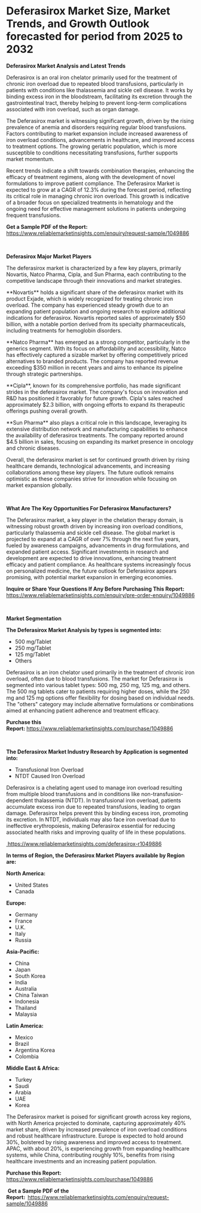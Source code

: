 <p><h1>Deferasirox Market Size, Market Trends, and Growth Outlook forecasted for period from 2025 to 2032</h1></p><p><strong>Deferasirox Market Analysis and Latest Trends</strong></p>
<p><p>Deferasirox is an oral iron chelator primarily used for the treatment of chronic iron overload due to repeated blood transfusions, particularly in patients with conditions like thalassemia and sickle cell disease. It works by binding excess iron in the bloodstream, facilitating its excretion through the gastrointestinal tract, thereby helping to prevent long-term complications associated with iron overload, such as organ damage.</p><p>The Deferasirox market is witnessing significant growth, driven by the rising prevalence of anemia and disorders requiring regular blood transfusions. Factors contributing to market expansion include increased awareness of iron overload conditions, advancements in healthcare, and improved access to treatment options. The growing geriatric population, which is more susceptible to conditions necessitating transfusions, further supports market momentum.</p><p>Recent trends indicate a shift towards combination therapies, enhancing the efficacy of treatment regimens, along with the development of novel formulations to improve patient compliance. The Deferasirox Market is expected to grow at a CAGR of 12.3% during the forecast period, reflecting its critical role in managing chronic iron overload. This growth is indicative of a broader focus on specialized treatments in hematology and the ongoing need for effective management solutions in patients undergoing frequent transfusions.</p></p>
<p><strong>Get a Sample PDF of the Report:&nbsp;</strong> <a href="https://www.reliablemarketinsights.com/enquiry/request-sample/1049886?utm_campaign=3281&utm_medium=2&utm_source=Github&utm_content=ia&utm_term=19042025&utm_id=deferasirox">https://www.reliablemarketinsights.com/enquiry/request-sample/1049886</a></p>
<p>&nbsp;</p>
<p><strong>Deferasirox Major Market Players</strong></p>
<p><p>The deferasirox market is characterized by a few key players, primarily Novartis, Natco Pharma, Cipla, and Sun Pharma, each contributing to the competitive landscape through their innovations and market strategies.</p><p>**Novartis** holds a significant share of the deferasirox market with its product Exjade, which is widely recognized for treating chronic iron overload. The company has experienced steady growth due to an expanding patient population and ongoing research to explore additional indications for deferasirox. Novartis reported sales of approximately $50 billion, with a notable portion derived from its specialty pharmaceuticals, including treatments for hemoglobin disorders.</p><p>**Natco Pharma** has emerged as a strong competitor, particularly in the generics segment. With its focus on affordability and accessibility, Natco has effectively captured a sizable market by offering competitively priced alternatives to branded products. The company has reported revenue exceeding $350 million in recent years and aims to enhance its pipeline through strategic partnerships.</p><p>**Cipla**, known for its comprehensive portfolio, has made significant strides in the deferasirox market. The company's focus on innovation and R&D has positioned it favorably for future growth. Cipla's sales reached approximately $2.3 billion, with ongoing efforts to expand its therapeutic offerings pushing overall growth.</p><p>**Sun Pharma** also plays a critical role in this landscape, leveraging its extensive distribution network and manufacturing capabilities to enhance the availability of deferasirox treatments. The company reported around $4.5 billion in sales, focusing on expanding its market presence in oncology and chronic diseases.</p><p>Overall, the deferasirox market is set for continued growth driven by rising healthcare demands, technological advancements, and increasing collaborations among these key players. The future outlook remains optimistic as these companies strive for innovation while focusing on market expansion globally.</p></p>
<p>&nbsp;</p>
<p><strong>What Are The Key Opportunities For Deferasirox Manufacturers?</strong></p>
<p><p>The Deferasirox market, a key player in the chelation therapy domain, is witnessing robust growth driven by increasing iron overload conditions, particularly thalassemia and sickle cell disease. The global market is projected to expand at a CAGR of over 7% through the next five years, fueled by awareness campaigns, advancements in drug formulations, and expanded patient access. Significant investments in research and development are expected to drive innovations, enhancing treatment efficacy and patient compliance. As healthcare systems increasingly focus on personalized medicine, the future outlook for Deferasirox appears promising, with potential market expansion in emerging economies.</p></p>
<p><strong>Inquire or Share Your Questions If Any Before Purchasing This Report:</strong> <a href="https://www.reliablemarketinsights.com/enquiry/pre-order-enquiry/1049886?utm_campaign=3281&utm_medium=2&utm_source=Github&utm_content=ia&utm_term=19042025&utm_id=deferasirox">https://www.reliablemarketinsights.com/enquiry/pre-order-enquiry/1049886</a></p>
<p>&nbsp;</p>
<p><strong>Market Segmentation</strong></p>
<p><strong>The Deferasirox Market Analysis by types is segmented into:</strong></p>
<p><ul><li>500 mg/Tablet</li><li>250 mg/Tablet</li><li>125 mg/Tablet</li><li>Others</li></ul></p>
<p><p>Deferasirox is an iron chelator used primarily in the treatment of chronic iron overload, often due to blood transfusions. The market for Deferasirox is segmented into various tablet types: 500 mg, 250 mg, 125 mg, and others. The 500 mg tablets cater to patients requiring higher doses, while the 250 mg and 125 mg options offer flexibility for dosing based on individual needs. The "others" category may include alternative formulations or combinations aimed at enhancing patient adherence and treatment efficacy.</p></p>
<p><strong>Purchase this Report:&nbsp;</strong><a href="https://www.reliablemarketinsights.com/purchase/1049886?utm_campaign=3281&utm_medium=2&utm_source=Github&utm_content=ia&utm_term=19042025&utm_id=deferasirox">https://www.reliablemarketinsights.com/purchase/1049886</a></p>
<p>&nbsp;</p>
<p><strong>The Deferasirox Market Industry Research by Application is segmented into:</strong></p>
<p><ul><li>Transfusional Iron Overload</li><li>NTDT Caused Iron Overload</li></ul></p>
<p><p>Deferasirox is a chelating agent used to manage iron overload resulting from multiple blood transfusions and in conditions like non-transfusion-dependent thalassemia (NTDT). In transfusional iron overload, patients accumulate excess iron due to repeated transfusions, leading to organ damage. Deferasirox helps prevent this by binding excess iron, promoting its excretion. In NTDT, individuals may also face iron overload due to ineffective erythropoiesis, making Deferasirox essential for reducing associated health risks and improving quality of life in these populations.</p></p>
<p><a href="https://www.reliablemarketinsights.com/deferasirox-r1049886?utm_campaign=3281&utm_medium=2&utm_source=Github&utm_content=ia&utm_term=19042025&utm_id=deferasirox">&nbsp;https://www.reliablemarketinsights.com/deferasirox-r1049886</a></p>
<p><strong>In terms of Region, the Deferasirox Market Players available by Region are:</strong></p>
<p>
    <p> <strong> North America: </strong>
        <ul>
            <li>United States</li>
            <li>Canada</li>
        </ul>
        </p> 
    <p> <strong> Europe: </strong>
        <ul>
            <li>Germany</li>
            <li>France</li>
            <li>U.K.</li>
            <li>Italy</li>
            <li>Russia</li>
        </ul>
        </p> 
    <p> <strong> Asia-Pacific: </strong>
        <ul>
            <li>China</li>
            <li>Japan</li>
            <li>South Korea</li>
            <li>India</li>
            <li>Australia</li>
            <li>China Taiwan</li>
            <li>Indonesia</li>
            <li>Thailand</li>
            <li>Malaysia</li>
        </ul>
        </p> 
    <p> <strong> Latin America: </strong>
        <ul>
            <li>Mexico</li>
            <li>Brazil</li>
            <li>Argentina Korea</li>
            <li>Colombia</li>
        </ul>
        </p> 
    <p> <strong> Middle East & Africa: </strong>
        <ul>
            <li>Turkey</li>
            <li>Saudi</li>
            <li>Arabia</li>
            <li>UAE</li>
            <li>Korea</li>
        </ul>
    </p>
    </p>
<p><p>The Deferasirox market is poised for significant growth across key regions, with North America projected to dominate, capturing approximately 40% market share, driven by increased prevalence of iron overload conditions and robust healthcare infrastructure. Europe is expected to hold around 30%, bolstered by rising awareness and improved access to treatment. APAC, with about 20%, is experiencing growth from expanding healthcare systems, while China, contributing roughly 10%, benefits from rising healthcare investments and an increasing patient population.</p></p>
<p><strong>Purchase this Report: </strong><a href="https://www.reliablemarketinsights.com/purchase/1049886?utm_campaign=3281&utm_medium=2&utm_source=Github&utm_content=ia&utm_term=19042025&utm_id=deferasirox">https://www.reliablemarketinsights.com/purchase/1049886</a></p>
<p>&nbsp;<strong>Get a Sample PDF of the Report:&nbsp;&nbsp;</strong><a href="https://www.reliablemarketinsights.com/enquiry/request-sample/1049886?utm_campaign=3281&utm_medium=2&utm_source=Github&utm_content=ia&utm_term=19042025&utm_id=deferasirox">https://www.reliablemarketinsights.com/enquiry/request-sample/1049886</a></p>
<p><strong></strong></p>
<p><p></p><p></p><p></p></p>